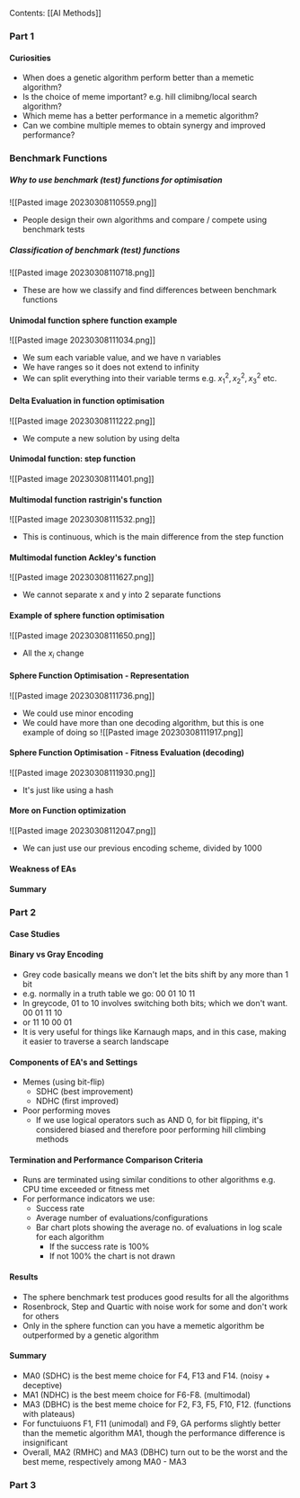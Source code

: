 Contents:
[[AI Methods]]

### Part 1
#### Curiosities
- When does a genetic algorithm perform better than a memetic algorithm?
- Is the choice of meme important? e.g. hill climibng/local search algorithm?
- Which meme has a better performance in a memetic algorithm?
- Can we combine multiple memes to obtain synergy and improved performance?
### Benchmark Functions
##### Why to use benchmark (test) functions for optimisation
![[Pasted image 20230308110559.png]]
- People design their own algorithms and compare / compete using benchmark tests

##### Classification of benchmark (test) functions
![[Pasted image 20230308110718.png]]
- These are how we classify and find differences between benchmark functions
#### Unimodal function sphere function example
![[Pasted image 20230308111034.png]]
- We sum each variable value, and we have n variables
- We have ranges so it does not extend to infinity
- We can split everything into their variable terms e.g. $x_1^2, x_2^2, x_3^2$ etc.
#### Delta Evaluation in function optimisation
![[Pasted image 20230308111222.png]]
- We compute a new solution by using delta
#### Unimodal function: step function
![[Pasted image 20230308111401.png]]

#### Multimodal function rastrigin's function
![[Pasted image 20230308111532.png]]
- This is continuous, which is the main difference from the step function
#### Multimodal function Ackley's function
![[Pasted image 20230308111627.png]]
- We cannot separate x and y into 2 separate functions
#### Example of sphere function optimisation
![[Pasted image 20230308111650.png]]
- All the $x_i$ change
#### Sphere Function Optimisation - Representation
![[Pasted image 20230308111736.png]]
- We could use minor encoding
- We could have more than one decoding algorithm, but this is one example of doing so
![[Pasted image 20230308111917.png]]

#### Sphere Function Optimisation - Fitness Evaluation (decoding)
![[Pasted image 20230308111930.png]]
- It's just like using a hash
#### More on Function optimization
![[Pasted image 20230308112047.png]]
- We can just use our previous encoding scheme, divided by 1000
#### Weakness of EAs
#### Summary
### Part 2
#### Case Studies

#### Binary vs Gray Encoding
- Grey code basically means we don't let the bits shift by any more than 1 bit
- e.g. normally in a truth table we go:
00
01
10
11
- In greycode, 01 to 10 involves switching both bits; which we don't want. 
00
01
11
10
- or
11
10
00
01
- It is very useful for things like Karnaugh maps, and in this case, making it easier to traverse a search landscape
#### Components of EA's and Settings
- Memes (using bit-flip)
	- SDHC (best improvement)
	- NDHC (first improved)
- Poor performing moves
	- If we use logical operators such as AND 0, for bit flipping, it's considered biased and therefore poor performing hill climbing methods
#### Termination and Performance Comparison Criteria
- Runs are terminated using similar conditions to other algorithms e.g. CPU time exceeded or fitness met
- For performance indicators we use:
	- Success rate
	- Average number of evaluations/configurations
	- Bar chart plots showing the average no. of evaluations in log scale for each algorithm
		- If the success rate is 100%
		- If not 100% the chart is not drawn
#### Results
- The sphere benchmark test produces good results for all the algorithms
- Rosenbrock, Step and Quartic with noise work for some and don't work for others
- Only in the sphere function can you have a memetic algorithm be outperformed by a genetic algorithm
#### Summary
- MA0 (SDHC) is the best meme choice for F4, F13 and F14. (noisy + deceptive)
- MA1 (NDHC) is the best meem choice for F6-F8. (multimodal)
- MA3 (DBHC) is the best meme choice for F2, F3, F5, F10, F12. (functions with plateaus)
- For functuiuons F1, F11 (unimodal) and F9, GA performs slightly better than the memetic algorithm MA1, though the performance difference is insignificant
- Overall, MA2 (RMHC) and MA3 (DBHC) turn out to be the worst and the best meme, respectively among MA0 - MA3
####
####
####
####
####
####
####
####
### Part 3
####
####
####
####
####
####
####
####
####
####
####
####
####
####
####
####